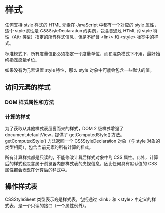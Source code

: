 # 样式

任何支持 style 样式的 HTML 元素在 JavaScript 中都有一个对应的 style 属性，这个 style 属性是 CSSStyleDeclaration 的实例，包含着通过 HTML 的 style 特性（Attr 类型）指定的所有样式信息，但是不好含 \<link> 和 \<style> 标签中的样式。

标准模式下，所有度量值都必须指定一个度量单位，而在混杂模式下不用，最好始终指定度量单位。

如果没有为元素设置 style 特性，那么 style 对象中可能会包含一些默认的值。

## 访问元素的样式

### DOM 样式属性和方法

### 计算的样式

为了获取从其他样式表层叠而来的样式，DOM 2 级样式增强了 document.defaultView，提供了 getComputedStyle() 方法。getComputedStyle() 方法返回一个 CSSStyleDeclaration 对象（与 style 对象的类型相同），包含当前元素的所有计算的样式。

所有计算样式都是只读的，不能修改计算后样式对象中的 CSS 属性。此外，计算后的样式也包含属于浏览器内部样式表的央视信息，因此任何具有默认值的 CSS 属性都会表现在计算后的样式中。

## 操作样式表

CSSStyleSheet 类型表示的是样式表，包括通过 \<link> 和 \<style> 中定义的样式表，是一个只读的接口（一个属性例外）。
